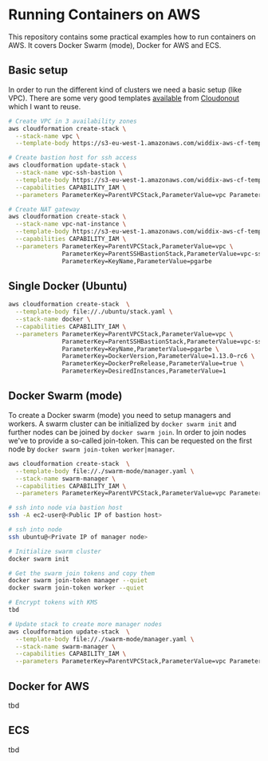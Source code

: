 Running Containers on AWS
=========================
This repository contains some practical examples how to run containers on AWS. It covers Docker Swarm (mode), Docker for AWS and ECS.

## Basic setup

In order to run the different kind of clusters we need a basic setup (like VPC). There are some very good templates [available](https://github.com/widdix/aws-cf-templates/tree/master/vpc) from [Cloudonout](https://cloudonout.io) which I want to reuse.


```bash
# Create VPC in 3 availability zones
aws cloudformation create-stack \
  --stack-name vpc \
  --template-body https://s3-eu-west-1.amazonaws.com/widdix-aws-cf-templates/vpc/vpc-3azs.yaml

# Create bastion host for ssh access
aws cloudformation update-stack \
  --stack-name vpc-ssh-bastion \
  --template-body https://s3-eu-west-1.amazonaws.com/widdix-aws-cf-templates/vpc/vpc-ssh-bastion.yaml \
  --capabilities CAPABILITY_IAM \
  --parameters ParameterKey=ParentVPCStack,ParameterValue=vpc ParameterKey=KeyName,ParameterValue=pgarbe

# Create NAT gateway
aws cloudformation create-stack \
  --stack-name vpc-nat-instance \
  --template-body https://s3-eu-west-1.amazonaws.com/widdix-aws-cf-templates/vpc/vpc-nat-instance.yaml \
  --capabilities CAPABILITY_IAM \
  --parameters ParameterKey=ParentVPCStack,ParameterValue=vpc \
               ParameterKey=ParentSSHBastionStack,ParameterValue=vpc-ssh-bastion \
               ParameterKey=KeyName,ParameterValue=pgarbe
```

## Single Docker (Ubuntu)

```bash
aws cloudformation create-stack  \
  --template-body file://./ubuntu/stack.yaml \
  --stack-name docker \
  --capabilities CAPABILITY_IAM \
  --parameters ParameterKey=ParentVPCStack,ParameterValue=vpc \
               ParameterKey=ParentSSHBastionStack,ParameterValue=vpc-ssh-bastion \
               ParameterKey=KeyName,ParameterValue=pgarbe \
               ParameterKey=DockerVersion,ParameterValue=1.13.0~rc6 \
               ParameterKey=DockerPreRelease,ParameterValue=true \
               ParameterKey=DesiredInstances,ParameterValue=1
```


## Docker Swarm (mode)
To create a Docker swarm (mode) you need to setup managers and workers. A swarm cluster can be initialized by `docker swarm init` and further nodes can be joined by `docker swarm join`. In order to join nodes we've to provide a so-called join-token. This can be requested on the first node by `docker swarm join-token worker|manager`. 


```bash
aws cloudformation create-stack  \
  --template-body file://./swarm-mode/manager.yaml \
  --stack-name swarm-manager \
  --capabilities CAPABILITY_IAM \
  --parameters ParameterKey=ParentVPCStack,ParameterValue=vpc ParameterKey=ParentSSHBastionStack,ParameterValue=vpc-ssh-bastion ParameterKey=KeyName,ParameterValue=pgarbe ParameterKey=DockerVersion,ParameterValue=1.13.0~rc5 ParameterKey=DockerPreRelease,ParameterValue=true ParameterKey=DesiredInstances,ParameterValue=1

# ssh into node via bastion host
ssh -A ec2-user@<Public IP of bastion host>

# ssh into node 
ssh ubuntu@<Private IP of manager node>

# Initialize swarm cluster
docker swarm init

# Get the swarm join tokens and copy them
docker swarm join-token manager --quiet
docker swarm join-token worker --quiet

# Encrypt tokens with KMS
tbd

# Update stack to create more manager nodes
aws cloudformation update-stack  \
  --template-body file://./swarm-mode/manager.yaml \
  --stack-name swarm-manager \
  --capabilities CAPABILITY_IAM \
  --parameters ParameterKey=ParentVPCStack,ParameterValue=vpc ParameterKey=ParentSSHBastionStack,ParameterValue=vpc-ssh-bastion ParameterKey=KeyName,ParameterValue=pgarbe ParameterKey=DockerVersion,ParameterValue=1.13.0~rc5 ParameterKey=DockerPreRelease,ParameterValue=true ParameterKey=DesiredInstances,ParameterValue=3 ParameterKey=SwarmManagerJoinToken,ParameterValue={KmsEncryptedManagerToken}
```


## Docker for AWS
tbd

## ECS
tbd
